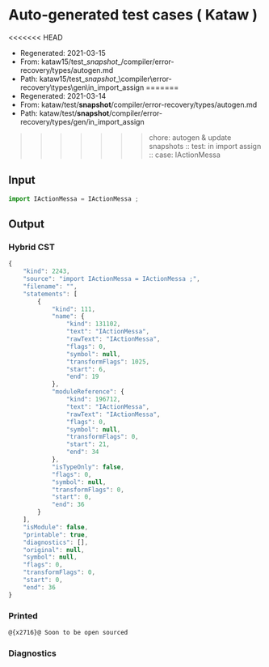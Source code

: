# Auto-generated test cases ( Kataw )
<<<<<<< HEAD
- Regenerated: 2021-03-15
- From: kataw15/test\__snapshot__/compiler/error-recovery/types/autogen.md
- Path: kataw15/test\__snapshot__\compiler\error-recovery\types\gen\in_import_assign
=======
- Regenerated: 2021-03-14
- From: kataw/test/__snapshot__/compiler/error-recovery/types/autogen.md
- Path: kataw/test/__snapshot__/compiler/error-recovery/types/gen/in_import_assign
>>>>>>> chore: autogen & update snapshots
> :: test: in import assign
> :: case: IActionMessa
## Input

`````js
import IActionMessa = IActionMessa ;
`````

## Output

### Hybrid CST

```javascript
{
    "kind": 2243,
    "source": "import IActionMessa = IActionMessa ;",
    "filename": "",
    "statements": [
        {
            "kind": 111,
            "name": {
                "kind": 131102,
                "text": "IActionMessa",
                "rawText": "IActionMessa",
                "flags": 0,
                "symbol": null,
                "transformFlags": 1025,
                "start": 6,
                "end": 19
            },
            "moduleReference": {
                "kind": 196712,
                "text": "IActionMessa",
                "rawText": "IActionMessa",
                "flags": 0,
                "symbol": null,
                "transformFlags": 0,
                "start": 21,
                "end": 34
            },
            "isTypeOnly": false,
            "flags": 0,
            "symbol": null,
            "transformFlags": 0,
            "start": 0,
            "end": 36
        }
    ],
    "isModule": false,
    "printable": true,
    "diagnostics": [],
    "original": null,
    "symbol": null,
    "flags": 0,
    "transformFlags": 0,
    "start": 0,
    "end": 36
}
```

### Printed

```javascript
@{x2716}@ Soon to be open sourced
```

### Diagnostics

```javascript

```

